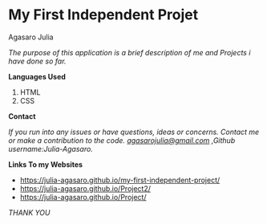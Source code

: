 # My First Independent Projet
Agasaro Julia



*The purpose of this application is a brief description of me and Projects i have done  so far.*




**Languages Used**
1. HTML
1. CSS



**Contact**




*If you  run into any issues or have questions, ideas or concerns.  Contact me or make a contribution to the code.*
*agasarojulia@gmail.com ,Github username:Julia-Agasaro.*


**Links To my Websites**
* https://julia-agasaro.github.io/my-first-independent-project/
* https://julia-agasaro.github.io/Project2/
*  https://julia-agasaro.github.io/Project/



*THANK YOU*

